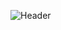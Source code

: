 ![Header](https://github.com/user-attachments/assets/2e0aae05-9fbb-4b25-840c-443b5d6aa1ee)

<!--
## About me :rocket:
I am a robotics engineering student passionate about technology and innovation.
- 🔭 I’m currently working on ...
- 🌱 I’m currently learning ...

- 👯 I’m looking to collaborate on ...
- 🤔 I’m looking for help with ...

- 📫 How to reach me: ...
- ⚡ Fun fact: ...
-->
